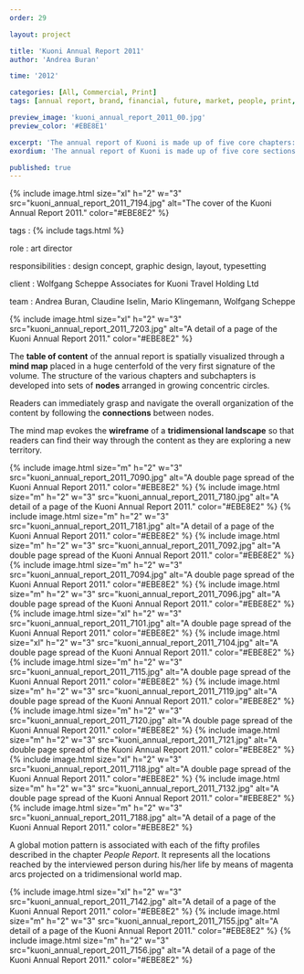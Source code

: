 ```yaml
---
order: 29

layout: project

title: 'Kuoni Annual Report 2011'
author: 'Andrea Buran'

time: '2012'

categories: [All, Commercial, Print]
tags: [annual report, brand, financial, future, market, people, print, tourism]

preview_image: 'kuoni_annual_report_2011_00.jpg'
preview_color: '#EBE8E1'

excerpt: 'The annual report of Kuoni is made up of five core chapters: the Market Report, the Financial Report, the People Report, the Brand Report and the Future Report.'
exordium: 'The annual report of Kuoni is made up of five core sections: the *Market Report*, the *Financial Report*, the *People Report*, the *Brand Report* and the *Future Report*.'

published: true
---
```


<div class="figures">
    {% include image.html
        size="xl"
        h="2" w="3"
        src="kuoni_annual_report_2011_7194.jpg"
        alt="The cover of the Kuoni Annual Report 2011."
        color="#EBE8E2"
    %}
</div>

tags
: {% include tags.html %}

role
: art director

responsibilities
: design concept, graphic design, layout, typesetting

client
: Wolfgang Scheppe Associates for Kuoni Travel Holding Ltd

team
: Andrea Buran, Claudine Iselin, Mario Klingemann, Wolfgang Scheppe

<div class="figures">
    {% include image.html
        size="xl"
        h="2" w="3"
        src="kuoni_annual_report_2011_7203.jpg"
        alt="A detail of a page of the Kuoni Annual Report 2011."
        color="#EBE8E2"
    %}
</div>

The **table of content** of the annual report is spatially visualized through a **mind map** placed in a huge centerfold of the very first signature of the volume. The structure of the various chapters and subchapters is developed into sets of **nodes** arranged in growing concentric circles.

Readers can immediately grasp and navigate the overall organization of the content by following the **connections** between nodes.

The mind map evokes the **wireframe** of a **tridimensional landscape** so that readers can find their way through the content as they are exploring a new territory.

<div class="figures">
    {% include image.html
        size="m"
        h="2" w="3"
        src="kuoni_annual_report_2011_7090.jpg"
        alt="A double page spread of the Kuoni Annual Report 2011."
        color="#EBE8E2"
    %}
    {% include image.html
        size="m"
        h="2" w="3"
        src="kuoni_annual_report_2011_7180.jpg"
        alt="A detail of a page of the Kuoni Annual Report 2011."
        color="#EBE8E2"
    %}
    {% include image.html
        size="m"
        h="2" w="3"
        src="kuoni_annual_report_2011_7181.jpg"
        alt="A detail of a page of the Kuoni Annual Report 2011."
        color="#EBE8E2"
    %}
    {% include image.html
        size="m"
        h="2" w="3"
        src="kuoni_annual_report_2011_7092.jpg"
        alt="A double page spread of the Kuoni Annual Report 2011."
        color="#EBE8E2"
    %}
    {% include image.html
        size="m"
        h="2" w="3"
        src="kuoni_annual_report_2011_7094.jpg"
        alt="A double page spread of the Kuoni Annual Report 2011."
        color="#EBE8E2"
    %}
    {% include image.html
        size="m"
        h="2" w="3"
        src="kuoni_annual_report_2011_7096.jpg"
        alt="A double page spread of the Kuoni Annual Report 2011."
        color="#EBE8E2"
    %}
    {% include image.html
        size="xl"
        h="2" w="3"
        src="kuoni_annual_report_2011_7101.jpg"
        alt="A double page spread of the Kuoni Annual Report 2011."
        color="#EBE8E2"
    %}
    {% include image.html
        size="xl"
        h="2" w="3"
        src="kuoni_annual_report_2011_7104.jpg"
        alt="A double page spread of the Kuoni Annual Report 2011."
        color="#EBE8E2"
    %}
    {% include image.html
        size="m"
        h="2" w="3"
        src="kuoni_annual_report_2011_7115.jpg"
        alt="A double page spread of the Kuoni Annual Report 2011."
        color="#EBE8E2"
    %}
    {% include image.html
        size="m"
        h="2" w="3"
        src="kuoni_annual_report_2011_7119.jpg"
        alt="A double page spread of the Kuoni Annual Report 2011."
        color="#EBE8E2"
    %}
    {% include image.html
        size="m"
        h="2" w="3"
        src="kuoni_annual_report_2011_7120.jpg"
        alt="A double page spread of the Kuoni Annual Report 2011."
        color="#EBE8E2"
    %}
    {% include image.html
        size="m"
        h="2" w="3"
        src="kuoni_annual_report_2011_7121.jpg"
        alt="A double page spread of the Kuoni Annual Report 2011."
        color="#EBE8E2"
    %}
    {% include image.html
        size="xl"
        h="2" w="3"
        src="kuoni_annual_report_2011_7118.jpg"
        alt="A double page spread of the Kuoni Annual Report 2011."
        color="#EBE8E2"
    %}
    {% include image.html
        size="m"
        h="2" w="3"
        src="kuoni_annual_report_2011_7132.jpg"
        alt="A double page spread of the Kuoni Annual Report 2011."
        color="#EBE8E2"
    %}
    {% include image.html
        size="m"
        h="2" w="3"
        src="kuoni_annual_report_2011_7188.jpg"
        alt="A detail of a page of the Kuoni Annual Report 2011."
        color="#EBE8E2"
    %}
</div>

A global motion pattern is associated with each of the fifty profiles described in the chapter *People Report*. It represents all the locations reached by the interviewed person during his/her life by means of magenta arcs projected on a tridimensional world map.

<div class="figures">
  {% include image.html
      size="xl"
      h="2" w="3"
      src="kuoni_annual_report_2011_7142.jpg"
      alt="A detail of a page of the Kuoni Annual Report 2011."
      color="#EBE8E2"
  %}
  {% include image.html
      size="m"
      h="2" w="3"
      src="kuoni_annual_report_2011_7155.jpg"
      alt="A detail of a page of the Kuoni Annual Report 2011."
      color="#EBE8E2"
  %}
  {% include image.html
      size="m"
      h="2" w="3"
      src="kuoni_annual_report_2011_7156.jpg"
      alt="A detail of a page of the Kuoni Annual Report 2011."
      color="#EBE8E2"
  %}
</div>
